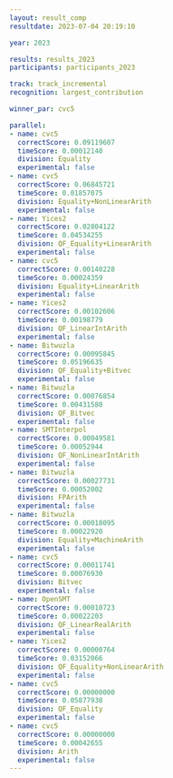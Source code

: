 ```yaml
---
layout: result_comp
resultdate: 2023-07-04 20:19:10

year: 2023

results: results_2023
participants: participants_2023

track: track_incremental
recognition: largest_contribution

winner_par: cvc5

parallel:
- name: cvc5
  correctScore: 0.09119607
  timeScore: 0.00012140
  division: Equality
  experimental: false
- name: cvc5
  correctScore: 0.06845721
  timeScore: 0.01857075
  division: Equality+NonLinearArith
  experimental: false
- name: Yices2
  correctScore: 0.02804122
  timeScore: 0.04534255
  division: QF_Equality+LinearArith
  experimental: false
- name: cvc5
  correctScore: 0.00140228
  timeScore: 0.00024359
  division: Equality+LinearArith
  experimental: false
- name: Yices2
  correctScore: 0.00102606
  timeScore: 0.00198779
  division: QF_LinearIntArith
  experimental: false
- name: Bitwuzla
  correctScore: 0.00095845
  timeScore: 0.05196635
  division: QF_Equality+Bitvec
  experimental: false
- name: Bitwuzla
  correctScore: 0.00076854
  timeScore: 0.00431580
  division: QF_Bitvec
  experimental: false
- name: SMTInterpol
  correctScore: 0.00049581
  timeScore: 0.00052944
  division: QF_NonLinearIntArith
  experimental: false
- name: Bitwuzla
  correctScore: 0.00027731
  timeScore: 0.00052002
  division: FPArith
  experimental: false
- name: Bitwuzla
  correctScore: 0.00018095
  timeScore: 0.00022920
  division: Equality+MachineArith
  experimental: false
- name: cvc5
  correctScore: 0.00011741
  timeScore: 0.00076930
  division: Bitvec
  experimental: false
- name: OpenSMT
  correctScore: 0.00010723
  timeScore: 0.00022203
  division: QF_LinearRealArith
  experimental: false
- name: Yices2
  correctScore: 0.00000764
  timeScore: 0.03152066
  division: QF_Equality+NonLinearArith
  experimental: false
- name: cvc5
  correctScore: 0.00000000
  timeScore: 0.05877938
  division: QF_Equality
  experimental: false
- name: cvc5
  correctScore: 0.00000000
  timeScore: 0.00042655
  division: Arith
  experimental: false
---
```

